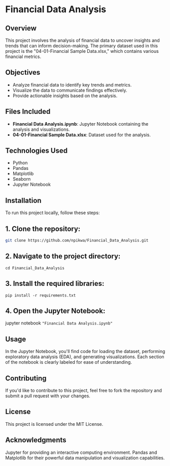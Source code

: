 # Financial Data Analysis

## Overview
This project involves the analysis of financial data to uncover insights and trends that can inform decision-making. The primary dataset used in this project is the "04-01-Financial Sample Data.xlsx," which contains various financial metrics.

## Objectives
- Analyze financial data to identify key trends and metrics.
- Visualize the data to communicate findings effectively.
- Provide actionable insights based on the analysis.

## Files Included
- **Financial Data Analysis.ipynb**: Jupyter Notebook containing the analysis and visualizations.
- **04-01-Financial Sample Data.xlsx**: Dataset used for the analysis.

## Technologies Used
- Python
- Pandas
- Matplotlib
- Seaborn
- Jupyter Notebook
  
## Installation
To run this project locally, follow these steps:

## 1. Clone the repository:
   ```bash
   git clone https://github.com/npikwa/Financial_Data_Analysis.git
   ```

## 2. Navigate to the project directory:
  ```cd Financial_Data_Analysis```

## 3. Install the required libraries:
   ```pip install -r requirements.txt```

## 4. Open the Jupyter Notebook:
   jupyter notebook ```"Financial Data Analysis.ipynb"```

## Usage
In the Jupyter Notebook, you'll find code for loading the dataset, performing exploratory data analysis (EDA), and generating visualizations. Each section of the notebook is clearly labeled for ease of understanding.

## Contributing
If you'd like to contribute to this project, feel free to fork the repository and submit a pull request with your changes.

## License
This project is licensed under the MIT License.

## Acknowledgments
Jupyter for providing an interactive computing environment.
Pandas and Matplotlib for their powerful data manipulation and visualization capabilities.

